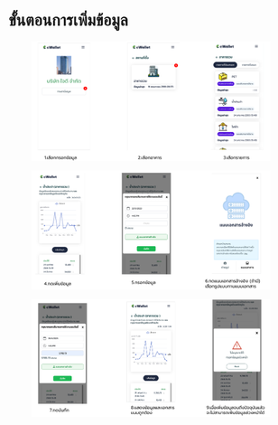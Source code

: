 # ขั้นตอนการเพิ่มข้อมูล

<figure><img src="../.gitbook/assets/image (59).png" alt=""><figcaption></figcaption></figure>



<figure><img src="../.gitbook/assets/image (92).png" alt=""><figcaption></figcaption></figure>



<figure><img src="../.gitbook/assets/image (53).png" alt=""><figcaption></figcaption></figure>

